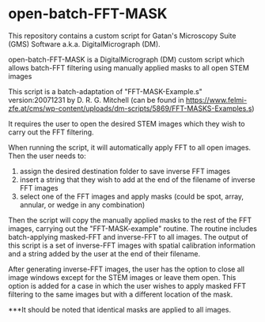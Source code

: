 # open-batch-FFT-MASK

This repository contains a custom script for Gatan's Microscopy Suite (GMS) Software a.k.a. DigitalMicrograph (DM).

open-batch-FFT-MASK is a DigitalMicrograph (DM) custom script which allows batch-FFT filtering using manually applied masks to all open STEM images




This script is a batch-adaptation of "FFT-MASK-Example.s" version:20071231 by D. R. G. Mitchell (can be found in https://www.felmi-zfe.at/cms/wp-content/uploads/dm-scripts/5869/FFT-MASKS-Examples.s)


It requires the user to open the desired STEM images which they wish to carry out the FFT filtering.

When running the script, it will automatically apply FFT to all open images.
Then the user needs to:
1) assign the desired destination folder to save inverse FFT images
2) insert a string that they wish to add at the end of the filename of inverse FFT images
3) select one of the FFT images and apply masks (could be spot, array, annular, or wedge in any combination)

Then the script will copy the manually applied masks to the rest of the FFT images, carrying out the "FFT-MASK-example" routine.
The routine includes batch-applying masked-FFT and inverse-FFT to all images.
The output of this script is a set of inverse-FFT images with spatial calibration information and a string added by the user at the end of their filename.

After generating inverse-FFT images, the user has the option to close all image windows except for the STEM images or leave them open.
This option is added for a case in which the user wishes to apply masked FFT filtering to the same images but with a different location of the mask.



***It should be noted that identical masks are applied to all images.
